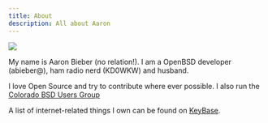 ```yaml
---
title: About
description: All about Aaron
---
```


![](http://www.gravatar.com/avatar/f52f6d73bc0ef7c3920b9bdeafb29182)

My name is Aaron Bieber (no relation!). I am a OpenBSD developer (abieber@), ham radio nerd (KD0WKW) and husband.

I love Open Source and try to contribute where ever possible. I also run the <a href="https://cobug.org">Colorado BSD Users Group</a>

A list of internet-related things I own can be found on <a href="https://keybase.io/qbit">KeyBase</a>.
